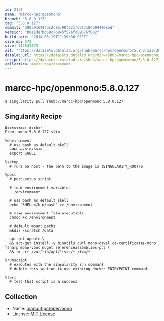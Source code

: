 ```yaml
---
id: 2174
name: "marcc-hpc/openmono"
branch: "5.8.0.127"
tag: "5.8.0.127"
commit: "3905916847bc2c85398f521f633718db9440e8ed"
version: "b0e1de7bd58c7684bf57afc89676f682"
build_date: "2018-03-19T17:39:30.918Z"
size_mb: 572
size: 144543775
sif: "https://datasets.datalad.org/shub/marcc-hpc/openmono/5.8.0.127/2018-03-19-39059168-b0e1de7b/b0e1de7bd58c7684bf57afc89676f682.simg"
datalad_url: https://datasets.datalad.org?dir=/shub/marcc-hpc/openmono/5.8.0.127/2018-03-19-39059168-b0e1de7b/
recipe: https://datasets.datalad.org/shub/marcc-hpc/openmono/5.8.0.127/2018-03-19-39059168-b0e1de7b/Singularity
collection: marcc-hpc/openmono
---
```


# marcc-hpc/openmono:5.8.0.127

```bash
$ singularity pull shub://marcc-hpc/openmono:5.8.0.127
```

## Singularity Recipe

```singularity
Bootstrap: docker
From: mono:5.8.0.127-slim

%environment
  # use bash as default shell
  SHELL=/bin/bash
  export SHELL

%setup
  # runs on host - the path to the image is $SINGULARITY_ROOTFS

%post
  # post-setup script

  # load environment variables
  . /environment

  # use bash as default shell
  echo 'SHELL=/bin/bash' >> /environment

  # make environment file executable
  chmod +x /environment

  # default mount paths
  mkdir /scratch /data 

  apt-get update \
  && apt-get install -y binutils curl mono-devel ca-certificates-mono fsharp mono-vbnc nuget referenceassemblies-pcl \
  && rm -rf /var/lib/apt/lists/* /tmp/*

%runscript
  # executes with the singularity run command
  # delete this section to use existing docker ENTRYPOINT command

%test
  # test that script is a success
```

## Collection

 - Name: [marcc-hpc/openmono](https://github.com/marcc-hpc/openmono)
 - License: [MIT License](https://api.github.com/licenses/mit)

